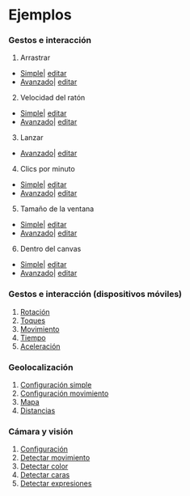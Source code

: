 # Ejemplos

### Gestos e interacción
1. Arrastrar
  * [Simple]()| [editar]()
  * [Avanzado]()| [editar]()
  
2. Velocidad del ratón
  * [Simple]()| [editar]()
  * [Avanzado]()| [editar]()
  
3. Lanzar
  * [Avanzado]()| [editar]()

4. Clics por minuto
  * [Simple]()| [editar]()
  * [Avanzado]()| [editar]()
  
5. Tamaño de la ventana 
  * [Simple]()| [editar]()
  * [Avanzado]()| [editar]()

6. Dentro del canvas
  * [Simple]()| [editar]()
  * [Avanzado]()| [editar]()

### Gestos e interacción (dispositivos móviles)
1. [Rotación](https://disenomediosinteractivos.github.io/ejemplos/05_gestos_mobile/b_rotacion/)
2. [Toques](https://disenomediosinteractivos.github.io/ejemplos/05_gestos_mobile/c_toques/)
3. [Movimiento](https://disenomediosinteractivos.github.io/ejemplos/05_gestos_mobile/d_movimiento/)
4. [Tiempo](https://disenomediosinteractivos.github.io/ejemplos/05_gestos_mobile/e_tiempo/)
5. [Aceleración](https://disenomediosinteractivos.github.io/ejemplos/05_gestos_mobile/f_aceleracion/)

### Geolocalización
1. [Configuración simple](https://disenomediosinteractivos.github.io/ejemplos/06_geolocation/01_setup)
2. [Configuración movimiento](https://disenomediosinteractivos.github.io/ejemplos/06_geolocation/01_2_motion)
2. [Mapa](https://disenomediosinteractivos.github.io/ejemplos/06_geolocation/02_map/)
3. [Distancias](https://disenomediosinteractivos.github.io/ejemplos/06_geolocation/03_distance/)

### Cámara y visión
1. [Configuración](https://disenomediosinteractivos.github.io/ejemplos/07_camera/01_setup/)
2. [Detectar movimiento](https://disenomediosinteractivos.github.io/ejemplos/07_camera/03_motion/)
3. [Detectar color](https://disenomediosinteractivos.github.io/ejemplos/07_camera/02_color_tracking/)
4. [Detectar caras](https://disenomediosinteractivos.github.io/ejemplos/07_camera/04_face_tracking/)
5. [Detectar expresiones](https://disenomediosinteractivos.github.io/ejemplos/07_camera/05_expression_detection/)

